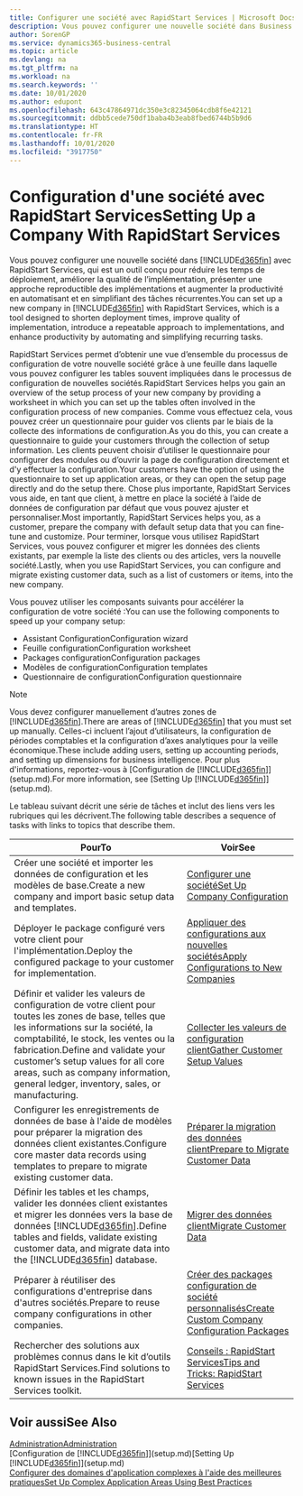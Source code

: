 ```yaml
---
title: Configurer une société avec RapidStart Services | Microsoft Docs
description: Vous pouvez configurer une nouvelle société dans Business Central avec RapidStart Services, qui est un outil conçu pour réduire les temps de déploiement, améliorer la qualité de l’implémentation, présenter une approche reproductible des implémentations et augmenter la productivité en automatisant et en simplifiant des tâches récurrentes.
author: SorenGP
ms.service: dynamics365-business-central
ms.topic: article
ms.devlang: na
ms.tgt_pltfrm: na
ms.workload: na
ms.search.keywords: ''
ms.date: 10/01/2020
ms.author: edupont
ms.openlocfilehash: 643c47864971dc350e3c82345064cdb8f6e42121
ms.sourcegitcommit: ddbb5cede750df1baba4b3eab8fbed6744b5b9d6
ms.translationtype: HT
ms.contentlocale: fr-FR
ms.lasthandoff: 10/01/2020
ms.locfileid: "3917750"
---
```

# <a name="setting-up-a-company-with-rapidstart-services"></a><span data-ttu-id="92a3b-103">Configuration d'une société avec RapidStart Services</span><span class="sxs-lookup"><span data-stu-id="92a3b-103">Setting Up a Company With RapidStart Services</span></span>
<span data-ttu-id="92a3b-104">Vous pouvez configurer une nouvelle société dans [!INCLUDE[d365fin](includes/d365fin_md.md)] avec RapidStart Services, qui est un outil conçu pour réduire les temps de déploiement, améliorer la qualité de l’implémentation, présenter une approche reproductible des implémentations et augmenter la productivité en automatisant et en simplifiant des tâches récurrentes.</span><span class="sxs-lookup"><span data-stu-id="92a3b-104">You can set up a new company in [!INCLUDE[d365fin](includes/d365fin_md.md)] with RapidStart Services, which is a tool designed to shorten deployment times, improve quality of implementation, introduce a repeatable approach to implementations, and enhance productivity by automating and simplifying recurring tasks.</span></span>  

<span data-ttu-id="92a3b-105">RapidStart Services permet d’obtenir une vue d’ensemble du processus de configuration de votre nouvelle société grâce à une feuille dans laquelle vous pouvez configurer les tables souvent impliquées dans le processus de configuration de nouvelles sociétés.</span><span class="sxs-lookup"><span data-stu-id="92a3b-105">RapidStart Services helps you gain an overview of the setup process of your new company by providing a worksheet in which you can set up the tables often involved in the configuration process of new companies.</span></span> <span data-ttu-id="92a3b-106">Comme vous effectuez cela, vous pouvez créer un questionnaire pour guider vos clients par le biais de la collecte des informations de configuration.</span><span class="sxs-lookup"><span data-stu-id="92a3b-106">As you do this, you can create a questionnaire to guide your customers through the collection of setup information.</span></span> <span data-ttu-id="92a3b-107">Les clients peuvent choisir d’utiliser le questionnaire pour configurer des modules ou d’ouvrir la page de configuration directement et d'y effectuer la configuration.</span><span class="sxs-lookup"><span data-stu-id="92a3b-107">Your customers have the option of using the questionnaire to set up application areas, or they can open the setup page directly and do the setup there.</span></span> <span data-ttu-id="92a3b-108">Chose plus importante, RapidStart Services vous aide, en tant que client, à mettre en place la société à l’aide de données de configuration par défaut que vous pouvez ajuster et personnaliser.</span><span class="sxs-lookup"><span data-stu-id="92a3b-108">Most importantly, RapidStart Services helps you, as a customer, prepare the company with default setup data that you can fine-tune and customize.</span></span> <span data-ttu-id="92a3b-109">Pour terminer, lorsque vous utilisez RapidStart Services, vous pouvez configurer et migrer les données des clients existants, par exemple la liste des clients ou des articles, vers la nouvelle société.</span><span class="sxs-lookup"><span data-stu-id="92a3b-109">Lastly, when you use RapidStart Services, you can configure and migrate existing customer data, such as a list of customers or items, into the new company.</span></span>

<span data-ttu-id="92a3b-110">Vous pouvez utiliser les composants suivants pour accélérer la configuration de votre société :</span><span class="sxs-lookup"><span data-stu-id="92a3b-110">You can use the following components to speed up your company setup:</span></span>  

-   <span data-ttu-id="92a3b-111">Assistant Configuration</span><span class="sxs-lookup"><span data-stu-id="92a3b-111">Configuration wizard</span></span>  
-   <span data-ttu-id="92a3b-112">Feuille configuration</span><span class="sxs-lookup"><span data-stu-id="92a3b-112">Configuration worksheet</span></span>  
-   <span data-ttu-id="92a3b-113">Packages configuration</span><span class="sxs-lookup"><span data-stu-id="92a3b-113">Configuration packages</span></span>  
-   <span data-ttu-id="92a3b-114">Modèles de configuration</span><span class="sxs-lookup"><span data-stu-id="92a3b-114">Configuration templates</span></span>  
-   <span data-ttu-id="92a3b-115">Questionnaire de configuration</span><span class="sxs-lookup"><span data-stu-id="92a3b-115">Configuration questionnaire</span></span>  

> [!Note]  
>  <span data-ttu-id="92a3b-116">Vous devez configurer manuellement d’autres zones de [!INCLUDE[d365fin](includes/d365fin_md.md)].</span><span class="sxs-lookup"><span data-stu-id="92a3b-116">There are areas of [!INCLUDE[d365fin](includes/d365fin_md.md)] that you must set up manually.</span></span> <span data-ttu-id="92a3b-117">Celles-ci incluent l’ajout d’utilisateurs, la configuration de périodes comptables et la configuration d’axes analytiques pour la veille économique.</span><span class="sxs-lookup"><span data-stu-id="92a3b-117">These include adding users, setting up accounting periods, and setting up dimensions for business intelligence.</span></span> <span data-ttu-id="92a3b-118">Pour plus d'informations, reportez-vous à [Configuration de [!INCLUDE[d365fin](includes/d365fin_md.md)]](setup.md).</span><span class="sxs-lookup"><span data-stu-id="92a3b-118">For more information, see [Setting Up [!INCLUDE[d365fin](includes/d365fin_md.md)]](setup.md).</span></span>

 <span data-ttu-id="92a3b-119">Le tableau suivant décrit une série de tâches et inclut des liens vers les rubriques qui les décrivent.</span><span class="sxs-lookup"><span data-stu-id="92a3b-119">The following table describes a sequence of tasks with links to topics that describe them.</span></span>

|<span data-ttu-id="92a3b-120">**Pour**</span><span class="sxs-lookup"><span data-stu-id="92a3b-120">**To**</span></span>|<span data-ttu-id="92a3b-121">**Voir**</span><span class="sxs-lookup"><span data-stu-id="92a3b-121">**See**</span></span>|  
|------------|-------------|  
|<span data-ttu-id="92a3b-122">Créer une société et importer les données de configuration et les modèles de base.</span><span class="sxs-lookup"><span data-stu-id="92a3b-122">Create a new company and import basic setup data and templates.</span></span>|[<span data-ttu-id="92a3b-123">Configurer une société</span><span class="sxs-lookup"><span data-stu-id="92a3b-123">Set Up Company Configuration</span></span>](admin-set-up-company-configuration.md)|  
|<span data-ttu-id="92a3b-124">Déployer le package configuré vers votre client pour l'implémentation.</span><span class="sxs-lookup"><span data-stu-id="92a3b-124">Deploy the configured package to your customer for implementation.</span></span>|[<span data-ttu-id="92a3b-125">Appliquer des configurations aux nouvelles sociétés</span><span class="sxs-lookup"><span data-stu-id="92a3b-125">Apply Configurations to New Companies</span></span>](admin-apply-configuration-to-new-companies.md)|
|<span data-ttu-id="92a3b-126">Définir et valider les valeurs de configuration de votre client pour toutes les zones de base, telles que les informations sur la société, la comptabilité, le stock, les ventes ou la fabrication.</span><span class="sxs-lookup"><span data-stu-id="92a3b-126">Define and validate your customer’s setup values for all core areas, such as company information, general ledger, inventory, sales, or manufacturing.</span></span>|[<span data-ttu-id="92a3b-127">Collecter les valeurs de configuration client</span><span class="sxs-lookup"><span data-stu-id="92a3b-127">Gather Customer Setup Values</span></span>](admin-gather-customer-setup-values.md)|  
|<span data-ttu-id="92a3b-128">Configurer les enregistrements de données de base à l'aide de modèles pour préparer la migration des données client existantes.</span><span class="sxs-lookup"><span data-stu-id="92a3b-128">Configure core master data records using templates to prepare to migrate existing customer data.</span></span>|[<span data-ttu-id="92a3b-129">Préparer la migration des données client</span><span class="sxs-lookup"><span data-stu-id="92a3b-129">Prepare to Migrate Customer Data</span></span>](admin-use-templates-to-prepare-customer-data-for-migration.md)|  
|<span data-ttu-id="92a3b-130">Définir les tables et les champs, valider les données client existantes et migrer les données vers la base de données [!INCLUDE[d365fin](includes/d365fin_md.md)].</span><span class="sxs-lookup"><span data-stu-id="92a3b-130">Define tables and fields, validate existing customer data, and migrate data into the [!INCLUDE[d365fin](includes/d365fin_md.md)] database.</span></span>|[<span data-ttu-id="92a3b-131">Migrer des données client</span><span class="sxs-lookup"><span data-stu-id="92a3b-131">Migrate Customer Data</span></span>](admin-migrate-customer-data.md)|
|<span data-ttu-id="92a3b-132">Préparer à réutiliser des configurations d'entreprise dans d'autres sociétés.</span><span class="sxs-lookup"><span data-stu-id="92a3b-132">Prepare to reuse company configurations in other companies.</span></span>|[<span data-ttu-id="92a3b-133">Créer des packages configuration de société personnalisés</span><span class="sxs-lookup"><span data-stu-id="92a3b-133">Create Custom Company Configuration Packages</span></span>](admin-how-to-create-custom-company-configuration-packages.md)|
|<span data-ttu-id="92a3b-134">Rechercher des solutions aux problèmes connus dans le kit d’outils RapidStart Services.</span><span class="sxs-lookup"><span data-stu-id="92a3b-134">Find solutions to known issues in the RapidStart Services toolkit.</span></span>|[<span data-ttu-id="92a3b-135">Conseils : RapidStart Services</span><span class="sxs-lookup"><span data-stu-id="92a3b-135">Tips and Tricks: RapidStart Services</span></span>](admin-tips-and-tricks-rapidstart-services.md)|  

## <a name="see-also"></a><span data-ttu-id="92a3b-136">Voir aussi</span><span class="sxs-lookup"><span data-stu-id="92a3b-136">See Also</span></span>  
[<span data-ttu-id="92a3b-137">Administration</span><span class="sxs-lookup"><span data-stu-id="92a3b-137">Administration</span></span>](admin-setup-and-administration.md)  
<span data-ttu-id="92a3b-138">[Configuration de [!INCLUDE[d365fin](includes/d365fin_md.md)]](setup.md)</span><span class="sxs-lookup"><span data-stu-id="92a3b-138">[Setting Up [!INCLUDE[d365fin](includes/d365fin_md.md)]](setup.md)</span></span>  
[<span data-ttu-id="92a3b-139">Configurer des domaines d'application complexes à l'aide des meilleures pratiques</span><span class="sxs-lookup"><span data-stu-id="92a3b-139">Set Up Complex Application Areas Using Best Practices</span></span>](set-up-complex-application-areas-using-best-practices.md)   

